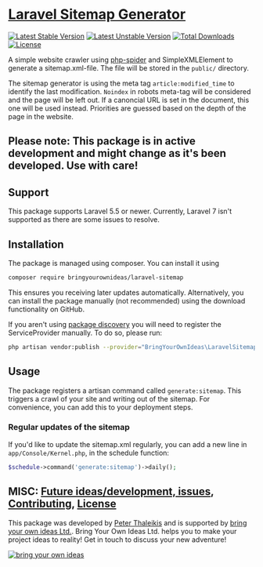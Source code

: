 # [Laravel Sitemap Generator](https://github.com/bringyourownideas/laravel-sitemap)

[![Latest Stable Version](https://poser.pugx.org/bringyourownideas/laravel-sitemap/version.svg)](https://github.com/bringyourownideas/laravel-sitemap/releases) [![Latest Unstable Version](https://poser.pugx.org/bringyourownideas/laravel-sitemap/v/unstable.svg)](https://packagist.org/packages/bringyourownideas/laravel-sitemap) [![Total Downloads](https://poser.pugx.org/bringyourownideas/laravel-sitemap/downloads.svg)](https://packagist.org/packages/bringyourownideas/laravel-sitemap) [![License](https://poser.pugx.org/bringyourownideas/laravel-sitemap/license.svg)](https://github.com/bringyourownideas/laravel-sitemap/blob/master/LICENSE)

A simple website crawler using [php-spider](https://github.com/mvdbos/php-spider) and SimpleXMLElement to generate a sitemap.xml-file. The file will be stored in the `public/` directory.

The sitemap generator is using the meta tag `article:modified_time` to identify the last modification. `Noindex` in robots meta-tag will be considered and the page will be left out. If a canoncial URL is set in the document, this one will be used instead. Priorities are guessed based on the depth of the page in the website.

## Please note: This package is in active development and might change as it's been developed. Use with care!

## Support

This package supports Laravel 5.5 or newer. Currently, Laravel 7 isn't supported as there are some issues to resolve.


## Installation

The package is managed using composer. You can install it using

```bash
composer require bringyourownideas/laravel-sitemap
```

This ensures you receiving later updates automatically. Alternatively, you can install the package manually (not recommended) using the download functionality on GitHub.

If you aren't using [package discovery](https://laravel.com/docs/5.8/packages#package-discovery) you will need to register the ServiceProvider manually. To do so, please run:

```bash
php artisan vendor:publish --provider="BringYourOwnIdeas\LaravelSitemap\SitemapServiceProvider"
```

## Usage

The package registers a artisan command called `generate:sitemap`. This triggers a crawl of your site and writing out of the sitemap. For convenience, you can add this to your deployment steps.

### Regular updates of the sitemap

If you'd like to update the sitemap.xml regularly, you can add a new line in `app/Console/Kernel.php`, in the schedule function:

```php
$schedule->command('generate:sitemap')->daily();
```

## MISC: [Future ideas/development, issues](https://github.com/bringyourownideas/laravel-sitemap/issues), [Contributing](https://github.com/bringyourownideas/laravel-sitemap/blob/master/CONTRIBUTING), [License](https://github.com/bringyourownideas/laravel-sitemap/blob/master/LICENSE)

This package was developed by [Peter Thaleikis](https://peterthaleikis.com) and is supported by [bring your own ideas Ltd.](https://bringyourownideas.com). Bring Your Own Ideas Ltd. helps you to make your project ideas to reality! Get in touch to discuss your new adventure!

[![bring your own ideas](https://bringyourownideas.com/images/byoi-light-bulb-transparent-background.png)](https://bringyourownideas.com)
